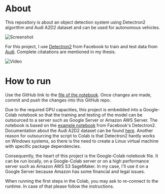 # About

This repository is about an object detection system using Detectron2 algorithm and Audi A2D2 dataset and can be used for autonomous vehicles.

![Screenshot](output_data/example_output_object_detection_pretrained.jpg)


For this project, I use [Detectron2](https://github.com/facebookresearch/detectron2) from Facebook  to train and test data
from [Audi](https://www.a2d2.audi/a2d2/en.html). Complete citatations are mentioned in my thesis.


![Video](output_data/exemplary_scene_rural_1_muted_output_panoptic_segmentation_pretrained.gif)

# How to run
Use the GitHub link to the [file of the notebook](https://colab.research.google.com/github/FabianGermany/AutonomousDrivingDetectron2/blob/main/Detectron2_Personal_Notebook_GoogleDrive_Instance.ipynb "Jupyter Notebook inside GitHub"). Once changes are made, commit and push the changes into this GitHub repo.

Due to the required GPU capacities, this project is embedded into a Google-Colab notebook so that the training and testing of the model can be outsourced to a server such as Google Server or Amazon AWS Server. The notebook is based on the [example notebook](https://colab.research.google.com/drive/16jcaJoc6bCFAQ96jDe2HwtXj7BMD_-m5) from Facebook's Detectron2. Documentation about the Audi A2D2 dataset can be found [here](https://www.a2d2.audi/a2d2/en/tutorial.html).
Another reason for outsourcing the script to Colab is that Detectron2 hardly works on Windows systems, so there is the need to create a Linux virtual machine with specific package dependencies.

Consequently, the heart of this project is the Google-Colab notebook file. It can be run locally, on a Google-Colab server or on a high performance server such as Amazon AWS S3 SageMaker. In my case, I'll use it on a Google Server because Amazon has some financial and legal issues.

When running the first steps in the Colab, you may ask to re-connect to the runtime. In case of that please follow the instructions.